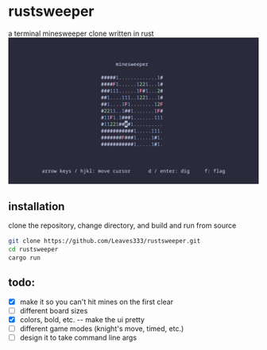 # rustsweeper

a terminal minesweeper clone written in rust
![demo](https://github.com/Leaves333/rustsweeper/blob/main/sample_image.png)

## installation

clone the repository, change directory, and build and run from source
```bash
git clone https://github.com/Leaves333/rustsweeper.git
cd rustsweeper
cargo run
```

## todo:
- [x] make it so you can't hit mines on the first clear
- [ ] different board sizes
- [x] colors, bold, etc. -- make the ui pretty
- [ ] different game modes (knight's move, timed, etc.)
- [ ] design it to take command line args
